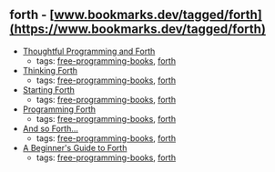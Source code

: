 forth - [www.bookmarks.dev/tagged/forth](https://www.bookmarks.dev/tagged/forth)
---
* [Thoughtful Programming and Forth](http://www.ultratechnology.com/forth.htm)
    * tags: [free-programming-books](../tagged/free-programming-books.md), [forth](../tagged/forth.md)
* [Thinking Forth](http://thinking-forth.sourceforge.net)
    * tags: [free-programming-books](../tagged/free-programming-books.md), [forth](../tagged/forth.md)
* [Starting Forth](http://home.iae.nl/users/mhx/sf.html)
    * tags: [free-programming-books](../tagged/free-programming-books.md), [forth](../tagged/forth.md)
* [Programming Forth](http://www.mpeforth.com/arena/ProgramForth.pdf)
    * tags: [free-programming-books](../tagged/free-programming-books.md), [forth](../tagged/forth.md)
* [And so Forth...](http://ficl.sourceforge.net/pdf/Forth_Primer.pdf)
    * tags: [free-programming-books](../tagged/free-programming-books.md), [forth](../tagged/forth.md)
* [A Beginner's Guide to Forth](http://hackershelf.com/book/482/a-beginners-guide-to-forth/)
    * tags: [free-programming-books](../tagged/free-programming-books.md), [forth](../tagged/forth.md)
